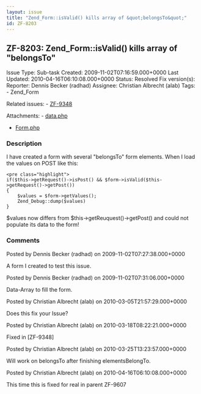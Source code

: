 ```yaml
---
layout: issue
title: "Zend_Form::isValid() kills array of &quot;belongsTo&quot;"
id: ZF-8203
---
```


ZF-8203: Zend\_Form::isValid() kills array of "belongsTo"
---------------------------------------------------------

 Issue Type: Sub-task Created: 2009-11-02T07:16:59.000+0000 Last Updated: 2010-04-16T06:10:08.000+0000 Status: Resolved Fix version(s): 
 Reporter:  Dennis Becker (radhad)  Assignee:  Christian Albrecht (alab)  Tags: - Zend\_Form
 
 Related issues: - [ZF-9348](/issues/browse/ZF-9348)
 
 Attachments: - [data.php](/issues/secure/attachment/12346/data.php)
- [Form.php](/issues/secure/attachment/12345/Form.php)
 
### Description

I have created a form with several "belongsTo" form elements. When I load the values on POST like this:

 
    <pre class="highlight">
    if($this->getRequest()->isPost() && $form->isValid($this->getRequest()->getPost())
    {
        $values = $form->getValues();
        Zend_Debug::dump($values)
    }


$values now differs from $this->getReuquest()->getPost() and could not populate its data to the form!

 

 

### Comments

Posted by Dennis Becker (radhad) on 2009-11-02T07:27:38.000+0000

A form I created to test this issue.

 

 

Posted by Dennis Becker (radhad) on 2009-11-02T07:31:06.000+0000

Data-Array to fill the form.

 

 

Posted by Christian Albrecht (alab) on 2010-03-05T21:57:29.000+0000

Does this fix your Issue?

 

 

Posted by Christian Albrecht (alab) on 2010-03-18T08:22:21.000+0000

Fixed in [ZF-9348]

 

 

Posted by Christian Albrecht (alab) on 2010-03-25T13:23:57.000+0000

Will work on belongsTo after finishing elementsBelongTo.

 

 

Posted by Christian Albrecht (alab) on 2010-04-16T06:10:08.000+0000

This time this is fixed for real in parent ZF-9607

 

 